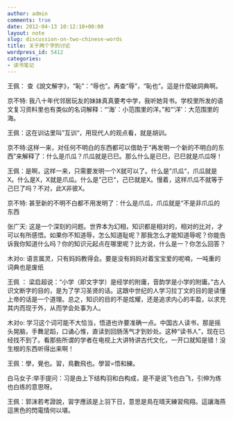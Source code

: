 ```yaml
---
author: admin
comments: true
date: 2012-04-13 10:12:18+00:00
layout: note
slug: discussion-on-two-chinese-words
title: 关于两个字的讨论
wordpress_id: 5412
categories:
- 读书笔记
---
```


王佩： 查《說文解字》，“恥”：“辱也”。再查“辱”，“恥也”。這是什麼破詞典啊。

京不特: 我八十年代邻居玩友的妹妹真真要考中学，我听她背书。学校里所发的语文复习资料里也有类似的名词解释：“‘海’：小范围里的洋。”和“‘洋’：大范围里的海。

王佩：这在训诂里叫”互训“，用现代人的观点看，就是胡训。

京不特:这样一来，对任何不明白的东西都可以借助于“再发明一个新的不明白的东西”来解释了：什么是爪瓜？爪瓜就是已巳。那么什么是已巳，已巳就是爪瓜呀！

王佩：是啊，这样一来，只需要发明一个X就可以了。什么是”爪瓜“，爪瓜就是X。什么是X，X就是爪瓜。什么是”己巳“，己巳就是X。慢着，这样爪瓜不就等于己巳了吗？不对，此X非彼X。

京不特: 甚至新的不明不白都不用发明了：什么是爪瓜，爪瓜就是“不是非爪瓜的东西

张广天: 这是一个深刻的问题。世界本为幻相，知识都是相对的，相对的比对，才可以有所感悟。如果你不知道辱，怎么知道耻呢？那我怎么才能知道辱呢？你能告诉我你知道什么吗？你的知识元起点在哪里呢？比方说，什么是一？你怎么回答？

木对o: 语言属灵，只有妈妈教得会。要是没有妈妈对着宝宝爱的呢喃，一吨重的词典也是废纸

王佩  ： 梁启超说：“小学（即文字学）是经学的附庸，音韵学是小学的附庸。”古人识文断字的目的，是为了学习圣贤的话。这跟中世纪的人学习拉丁文的目的是读懂上帝的话是一个道理。总之，知识的目的不是炫耀，还是追求内心的丰盈，以求充其内而现于外，从而学会处事为人。

木对o: 学习这个词可能不大恰当，悟道也许要准确一点。中国古人读书，那是摇头晃脑，手舞足蹈，口诵心惟，直读到回肠荡气才到妙处。这种“读书人”，现在已经找不到了。看那些所谓的学者在电视上大讲特讲古代文化，一开口就知是错！没生根的东西听得出来啊！

王佩：學，覺也。習，鳥數飛也。學習=悟和練。

白马女子:举手提问：习是由上下结构羽和白构成，是不是说飞也白飞，引伸为练也白练的意思呀。

王佩：郭沫若考證說，習字應該是上羽下日，意思是鳥在晴天練習飛翔。這讓海燕這黑色的閃電情何以堪。
